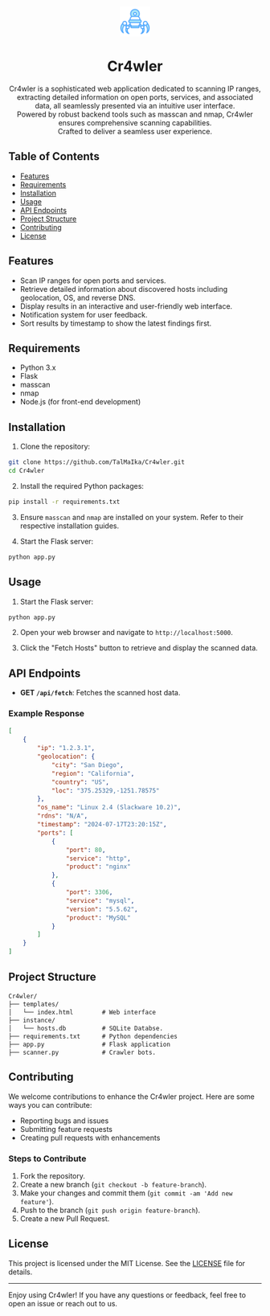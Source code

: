 <p align="center"><a href="https://github.com/TalMaIka/Cr4wler"><img src="templates/icon.png" alt="Cr4wler icon" height="60"/></a></p>
<h1 align="center">Cr4wler</h1>

<p align="center">Cr4wler is a sophisticated web application dedicated to scanning IP ranges, extracting detailed information on open ports, services, and associated data, all seamlessly presented via an intuitive user interface.</br> Powered by robust backend tools such as masscan and nmap, Cr4wler ensures comprehensive scanning capabilities.</br> Crafted to deliver a seamless user experience.</p>


## Table of Contents

- [Features](#features)
- [Requirements](#requirements)
- [Installation](#installation)
- [Usage](#usage)
- [API Endpoints](#api-endpoints)
- [Project Structure](#project-structure)
- [Contributing](#contributing)
- [License](#license)

## Features

- Scan IP ranges for open ports and services.
- Retrieve detailed information about discovered hosts including geolocation, OS, and reverse DNS.
- Display results in an interactive and user-friendly web interface.
- Notification system for user feedback.
- Sort results by timestamp to show the latest findings first.

## Requirements

- Python 3.x
- Flask
- masscan
- nmap
- Node.js (for front-end development)

## Installation

1. Clone the repository:

```bash
git clone https://github.com/TalMaIka/Cr4wler.git
cd Cr4wler
```

2. Install the required Python packages:

```bash
pip install -r requirements.txt
```

3. Ensure `masscan` and `nmap` are installed on your system. Refer to their respective installation guides.

4. Start the Flask server:

```bash
python app.py
```

## Usage

1. Start the Flask server:

```bash
python app.py
```

2. Open your web browser and navigate to `http://localhost:5000`.

3. Click the "Fetch Hosts" button to retrieve and display the scanned data.

## API Endpoints

- **GET `/api/fetch`**: Fetches the scanned host data.

### Example Response

```json
[
    {
        "ip": "1.2.3.1",
        "geolocation": {
            "city": "San Diego",
            "region": "California",
            "country": "US",
            "loc": "375.25329,-1251.78575"
        },
        "os_name": "Linux 2.4 (Slackware 10.2)",
        "rdns": "N/A",
        "timestamp": "2024-07-17T23:20:15Z",
        "ports": [
            {
                "port": 80,
                "service": "http",
                "product": "nginx"
            },
            {
                "port": 3306,
                "service": "mysql",
                "version": "5.5.62",
                "product": "MySQL"
            }
        ]
    }
]
```

## Project Structure

```
Cr4wler/
├── templates/
│   └── index.html        # Web interface
├── instance/
│   └── hosts.db          # SQLite Databse.
├── requirements.txt      # Python dependencies
├── app.py                # Flask application
├── scanner.py            # Crawler bots.
```

## Contributing

We welcome contributions to enhance the Cr4wler project. Here are some ways you can contribute:

- Reporting bugs and issues
- Submitting feature requests
- Creating pull requests with enhancements

### Steps to Contribute

1. Fork the repository.
2. Create a new branch (`git checkout -b feature-branch`).
3. Make your changes and commit them (`git commit -am 'Add new feature'`).
4. Push to the branch (`git push origin feature-branch`).
5. Create a new Pull Request.

## License

This project is licensed under the MIT License. See the [LICENSE](LICENSE) file for details.

---

Enjoy using Cr4wler! If you have any questions or feedback, feel free to open an issue or reach out to us.
